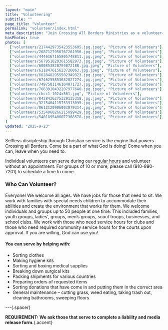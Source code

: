 ```yaml
---
layout: "main"
title: "Volunteering"
subtitle: ""
page_title: "Volunteer"
permalink: "volunteer/index.html"
meta_description: "Join Crossing All Borders Ministries as a volunteer—help sort donations, pack supplies, and serve those in need. All ages and abilities are welcome, including individuals, families, and groups. Flexible hours and meaningful opportunities to make a difference in your community."
hasPhotos: true
photos: [
  ["volunteers/2174429735423553605.jpg.jpeg", "Picture of Volunteers"],
  ["volunteers/2687127956767261956.jpg.jpeg", "Picture of Volunteers"],
  ["volunteers/4446167165805748811.jpg.jpeg", "Picture of Volunteers"],
  ["volunteers/5679518203615582973.jpg.jpeg", "Picture of Volunteers"],
  ["volunteers/600853820794072188.jpg.jpeg", "Picture of Volunteers"],
  ["volunteers/611847615623726063.jpg.jpeg", "Picture of Volunteers"],
  ["volunteers/6628482955502349323.jpg.jpeg", "Picture of Volunteers"],
  ["volunteers/6746255853632827274.jpg.jpeg", "Picture of Volunteers"],
  ["volunteers/7497501146164971727.jpg.jpeg", "Picture of Volunteers"],
  ["volunteers/7663910432207977640.jpg.jpeg", "Picture of Volunteers"],
  ["volunteers/cbcc1-1024x561.jpg", "Picture of Volunteers"],
  ["volunteers/8428436275329135318.jpg.jpeg", "Picture of Volunteers"],
  ["volunteers/3215404115753913095.jpg.jpeg", "Picture of Volunteers"],
  ["volunteers/8612120906003079314.jpg.jpeg", "Picture of Volunteers"],
  ["volunteers/5354060266215099429.jpg.jpeg", "Picture of Volunteers"],
  ["volunteers/5401895406077368578.jpg.jpeg", "Picture of Volunteers"],
]
updated: "2025-9-23"
---
```


Selfless discipleship through Christian service is the engine that powers Crossing all Borders. Come be a part of what God is doing! Come when you can, leave when you need to.

Individual volunteers can serve during our [regular hours](/contact/#our-hours) and volunteer without an appointment. For groups of 10 or more, please call (910-890-7201) to schedule a time to come.


### Who Can Volunteer?

Everyone! We welcome all ages. We have jobs for those that need to sit. We work with families with special needs children to accommodate their abilities and create the environment that works for them. We welcome individuals and groups up to 50 people at one time. This included families, youth groups, ladies', groups, men’s groups, scout troops, businesses, and school clubs. We work with those who need service hours for clubs and those who need required community service hours for the courts upon approval. If you are willing, God can use you!


#### You can serve by helping with:
- Sorting clothes
- Making hygiene kits
- Sorting and boxing medical supplies
- Breaking down surgical kits
- Packing shipments for various countries
- Preparing orders of requested items
- Sorting donations that have come in and putting them in the correct area
- General maintenance – cutting grass, weed eating, taking trash out, cleaning bathrooms, sweeping floors

---{.spacer}

**REQUIREMENT: We ask those that serve to complete a liability and media release form.**{.accent}

